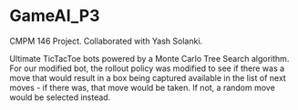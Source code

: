 # GameAI_P3
CMPM 146 Project. Collaborated with Yash Solanki.

Ultimate TicTacToe bots powered by a Monte Carlo Tree Search algorithm. For our modified bot, the rollout policy was modified to see if there was a move that would result in a box being captured available in the list of next moves - if there was, that move would be taken. If not, a random move would be selected instead.
